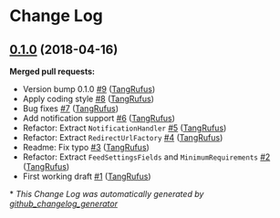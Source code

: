 # Change Log

## [0.1.0](https://github.com/ItinerisLtd/gf-sagepay/tree/0.1.0) (2018-04-16)
**Merged pull requests:**

- Version bump 0.1.0 [\#9](https://github.com/ItinerisLtd/gf-sagepay/pull/9) ([TangRufus](https://github.com/TangRufus))
- Apply coding style [\#8](https://github.com/ItinerisLtd/gf-sagepay/pull/8) ([TangRufus](https://github.com/TangRufus))
- Bug fixes [\#7](https://github.com/ItinerisLtd/gf-sagepay/pull/7) ([TangRufus](https://github.com/TangRufus))
- Add notification support [\#6](https://github.com/ItinerisLtd/gf-sagepay/pull/6) ([TangRufus](https://github.com/TangRufus))
- Refactor: Extract `NotificationHandler` [\#5](https://github.com/ItinerisLtd/gf-sagepay/pull/5) ([TangRufus](https://github.com/TangRufus))
- Refactor: Extract `RedirectUrlFactory` [\#4](https://github.com/ItinerisLtd/gf-sagepay/pull/4) ([TangRufus](https://github.com/TangRufus))
- Readme: Fix typo [\#3](https://github.com/ItinerisLtd/gf-sagepay/pull/3) ([TangRufus](https://github.com/TangRufus))
- Refactor: Extract `FeedSettingsFields` and `MinimumRequirements` [\#2](https://github.com/ItinerisLtd/gf-sagepay/pull/2) ([TangRufus](https://github.com/TangRufus))
- First working draft [\#1](https://github.com/ItinerisLtd/gf-sagepay/pull/1) ([TangRufus](https://github.com/TangRufus))



\* *This Change Log was automatically generated by [github_changelog_generator](https://github.com/skywinder/Github-Changelog-Generator)*